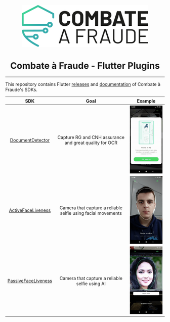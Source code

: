 <div align="center">
  
  [<img width="400px" src="/resources/combateafraude_logo.png?raw=true">](https://combateafraude.com)

  # Combate à Fraude - Flutter Plugins
</div>

<hr>

This repository contains Flutter [releases](https://github.com/combateafraude/Flutter/branches) and [documentation](https://github.com/combateafraude/Flutter/branches) of Combate à Fraude's SDKs.

| SDK | Goal | Example |
| :--: | :--: | :--: |
| [DocumentDetector](https://github.com/combateafraude/Flutter/tree/document-detector)        | Capture RG and CNH assurance and great quality for OCR | <img src="/resources/DocumentDetector.gif"> |
| [ActiveFaceLiveness](https://github.com/combateafraude/Flutter/tree/active-face-liveness)      | Camera that capture a reliable selfie using facial movements | <img src="/resources/ActiveFaceLiveness.gif"> |
| [PassiveFaceLiveness](https://github.com/combateafraude/Flutter/tree/passive-face-liveness)     | Camera that capture a reliable selfie using AI | <img src="/resources/PassiveFaceLiveness.gif"> |
